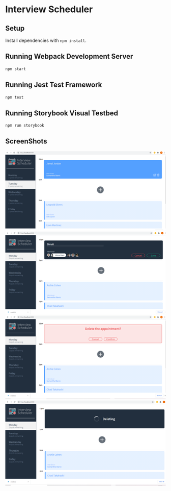 # Interview Scheduler

## Setup

Install dependencies with `npm install`.

## Running Webpack Development Server

```sh
npm start
```

## Running Jest Test Framework

```sh
npm test
```

## Running Storybook Visual Testbed

```sh
npm run storybook
```
## ScreenShots
!["ScreenShot of Interview Scheduler Landing Page"](https://github.com/sshruti14/scheduler/blob/master/docs/Landing_Page.PNG)
!["ScreenShot for Adding Appointment"](https://github.com/sshruti14/scheduler/blob/master/docs/Add_Appointment.PNG)
!["ScreenShot of Deletion Confirm"](https://github.com/sshruti14/scheduler/blob/master/docs/Delete_Confirm.PNG)
!["ScreenShot of Deleting"](https://github.com/sshruti14/scheduler/blob/master/docs/Deleting_Appointment.png)







